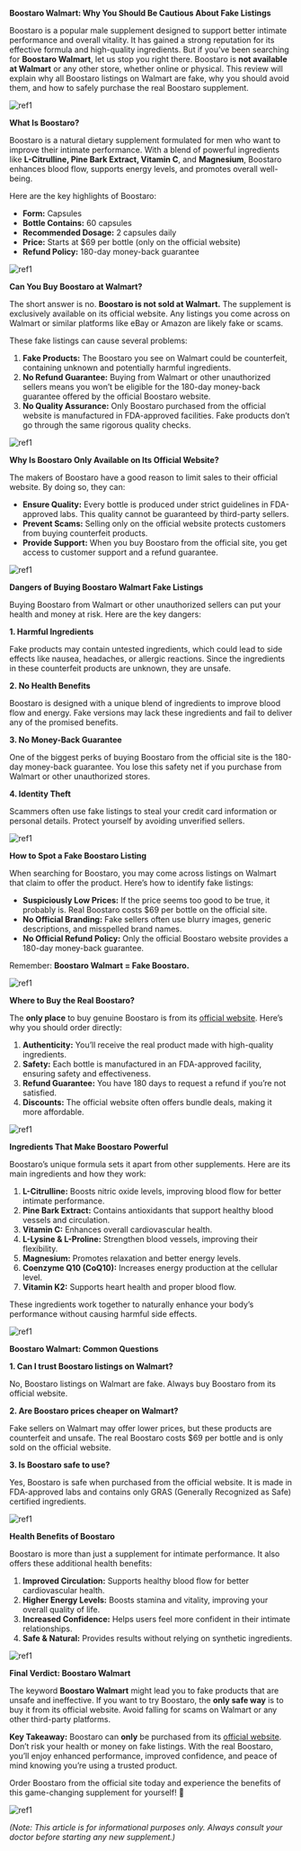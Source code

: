 ﻿**Boostaro Walmart: Why You Should Be Cautious About Fake Listings**

Boostaro is a popular male supplement designed to support better intimate performance and overall vitality. It has gained a strong reputation for its effective formula and high-quality ingredients. But if you’ve been searching for **Boostaro Walmart**, let us stop you right there. Boostaro is **not available at Walmart** or any other store, whether online or physical. This review will explain why all Boostaro listings on Walmart are fake, why you should avoid them, and how to safely purchase the real Boostaro supplement.

![ref1]

**What Is Boostaro?**

Boostaro is a natural dietary supplement formulated for men who want to improve their intimate performance. With a blend of powerful ingredients like **L-Citrulline, Pine Bark Extract, Vitamin C**, and **Magnesium**, Boostaro enhances blood flow, supports energy levels, and promotes overall well-being.

Here are the key highlights of Boostaro:

- **Form:** Capsules
- **Bottle Contains:** 60 capsules
- **Recommended Dosage:** 2 capsules daily
- **Price:** Starts at $69 per bottle (only on the official website)
- **Refund Policy:** 180-day money-back guarantee

![ref1]

**Can You Buy Boostaro at Walmart?**

The short answer is no. **Boostaro is not sold at Walmart.** The supplement is exclusively available on its official website. Any listings you come across on Walmart or similar platforms like eBay or Amazon are likely fake or scams.

These fake listings can cause several problems:

1. **Fake Products:** The Boostaro you see on Walmart could be counterfeit, containing unknown and potentially harmful ingredients.
1. **No Refund Guarantee:** Buying from Walmart or other unauthorized sellers means you won’t be eligible for the 180-day money-back guarantee offered by the official Boostaro website.
1. **No Quality Assurance:** Only Boostaro purchased from the official website is manufactured in FDA-approved facilities. Fake products don’t go through the same rigorous quality checks.

![ref1]

**Why Is Boostaro Only Available on Its Official Website?**

The makers of Boostaro have a good reason to limit sales to their official website. By doing so, they can:

- **Ensure Quality:** Every bottle is produced under strict guidelines in FDA-approved labs. This quality cannot be guaranteed by third-party sellers.
- **Prevent Scams:** Selling only on the official website protects customers from buying counterfeit products.
- **Provide Support:** When you buy Boostaro from the official site, you get access to customer support and a refund guarantee.

![ref1]

**Dangers of Buying Boostaro Walmart Fake Listings**

Buying Boostaro from Walmart or other unauthorized sellers can put your health and money at risk. Here are the key dangers:

**1. Harmful Ingredients**

Fake products may contain untested ingredients, which could lead to side effects like nausea, headaches, or allergic reactions. Since the ingredients in these counterfeit products are unknown, they are unsafe.

**2. No Health Benefits**

Boostaro is designed with a unique blend of ingredients to improve blood flow and energy. Fake versions may lack these ingredients and fail to deliver any of the promised benefits.

**3. No Money-Back Guarantee**

One of the biggest perks of buying Boostaro from the official site is the 180-day money-back guarantee. You lose this safety net if you purchase from Walmart or other unauthorized stores.

**4. Identity Theft**

Scammers often use fake listings to steal your credit card information or personal details. Protect yourself by avoiding unverified sellers.

![ref1]

**How to Spot a Fake Boostaro Listing**

When searching for Boostaro, you may come across listings on Walmart that claim to offer the product. Here’s how to identify fake listings:

- **Suspiciously Low Prices:** If the price seems too good to be true, it probably is. Real Boostaro costs $69 per bottle on the official site.
- **No Official Branding:** Fake sellers often use blurry images, generic descriptions, and misspelled brand names.
- **No Official Refund Policy:** Only the official Boostaro website provides a 180-day money-back guarantee.

Remember: **Boostaro Walmart = Fake Boostaro.**

![ref1]

**Where to Buy the Real Boostaro?**

The **only place** to buy genuine Boostaro is from its [official website](https://boostaro.com). Here’s why you should order directly:

1. **Authenticity:** You’ll receive the real product made with high-quality ingredients.
1. **Safety:** Each bottle is manufactured in an FDA-approved facility, ensuring safety and effectiveness.
1. **Refund Guarantee:** You have 180 days to request a refund if you’re not satisfied.
1. **Discounts:** The official website often offers bundle deals, making it more affordable.

![ref1]

**Ingredients That Make Boostaro Powerful**

Boostaro’s unique formula sets it apart from other supplements. Here are its main ingredients and how they work:

1. **L-Citrulline:** Boosts nitric oxide levels, improving blood flow for better intimate performance.
1. **Pine Bark Extract:** Contains antioxidants that support healthy blood vessels and circulation.
1. **Vitamin C:** Enhances overall cardiovascular health.
1. **L-Lysine & L-Proline:** Strengthen blood vessels, improving their flexibility.
1. **Magnesium:** Promotes relaxation and better energy levels.
1. **Coenzyme Q10 (CoQ10):** Increases energy production at the cellular level.
1. **Vitamin K2:** Supports heart health and proper blood flow.

These ingredients work together to naturally enhance your body’s performance without causing harmful side effects.

![ref1]

**Boostaro Walmart: Common Questions**

**1. Can I trust Boostaro listings on Walmart?**

No, Boostaro listings on Walmart are fake. Always buy Boostaro from its official website.

**2. Are Boostaro prices cheaper on Walmart?**

Fake sellers on Walmart may offer lower prices, but these products are counterfeit and unsafe. The real Boostaro costs $69 per bottle and is only sold on the official website.

**3. Is Boostaro safe to use?**

Yes, Boostaro is safe when purchased from the official website. It is made in FDA-approved labs and contains only GRAS (Generally Recognized as Safe) certified ingredients.

![ref1]

**Health Benefits of Boostaro**

Boostaro is more than just a supplement for intimate performance. It also offers these additional health benefits:

1. **Improved Circulation:** Supports healthy blood flow for better cardiovascular health.
1. **Higher Energy Levels:** Boosts stamina and vitality, improving your overall quality of life.
1. **Increased Confidence:** Helps users feel more confident in their intimate relationships.
1. **Safe & Natural:** Provides results without relying on synthetic ingredients.

![ref1]

**Final Verdict: Boostaro Walmart**

The keyword **Boostaro Walmart** might lead you to fake products that are unsafe and ineffective. If you want to try Boostaro, the **only safe way** is to buy it from its official website. Avoid falling for scams on Walmart or any other third-party platforms.

**Key Takeaway:** Boostaro can **only** be purchased from its [official website](https://boostaro.com). Don’t risk your health or money on fake listings. With the real Boostaro, you’ll enjoy enhanced performance, improved confidence, and peace of mind knowing you’re using a trusted product.

Order Boostaro from the official site today and experience the benefits of this game-changing supplement for yourself! 🚀

![ref1]

*(Note: This article is for informational purposes only. Always consult your doctor before starting any new supplement.)*

[ref1]: Aspose.Words.61e8cd41-fbc7-4cf6-aaac-43d1909d14a3.001.png
